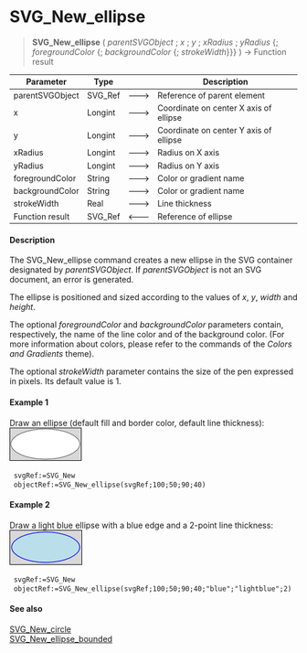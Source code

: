 # SVG_New_ellipse

>**SVG_New_ellipse** ( *parentSVGObject* ; *x* ; *y* ; *xRadius* ; *yRadius* {; *foregroundColor* {; *backgroundColor* {; *strokeWidth*}}} ) -> Function result

| Parameter | Type |  | Description |
| --- | --- | --- | --- |
| parentSVGObject | SVG_Ref | &#x1F852; | Reference of parent element |
| x | Longint | &#x1F852; | Coordinate on center X axis of ellipse |
| y | Longint | &#x1F852; | Coordinate on center Y axis of ellipse |
| xRadius | Longint | &#x1F852; | Radius on X axis |
| yRadius | Longint | &#x1F852; | Radius on Y axis |
| foregroundColor | String | &#x1F852; | Color or gradient name |
| backgroundColor | String | &#x1F852; | Color or gradient name |
| strokeWidth | Real | &#x1F852; | Line thickness |
| Function result | SVG_Ref | &#x1F850; | Reference of ellipse |



#### Description 

The SVG\_New\_ellipse command creates a new ellipse in the SVG container designated by *parentSVGObject*. If *parentSVGObject* is not an SVG document, an error is generated.

The ellipse is positioned and sized according to the values of *x*, *y*, *width* and *height*.

The optional *foregroundColor* and *backgroundColor* parameters contain, respectively, the name of the line color and of the background color. (For more information about colors, please refer to the commands of the *Colors and Gradients* theme).

The optional *strokeWidth* parameter contains the size of the pen expressed in pixels. Its default value is 1.

#### Example 1 

Draw an ellipse (default fill and border color, default line thickness):  
![](../images/pict195019.en.png)

```4d
 svgRef:=SVG_New
 objectRef:=SVG_New_ellipse(svgRef;100;50;90;40)
```

#### Example 2 

Draw a light blue ellipse with a blue edge and a 2-point line thickness:  
![](../images/pict195020.en.png)

```4d
 svgRef:=SVG_New
 objectRef:=SVG_New_ellipse(svgRef;100;50;90;40;"blue";"lightblue";2)
```

#### See also 

[SVG\_New\_circle](SVG%5FNew%5Fcircle.md)  
[SVG\_New\_ellipse\_bounded](SVG%5FNew%5Fellipse%5Fbounded.md)  